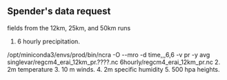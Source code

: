 Spender's data request
----------------------

fields from the 12km, 25km, and 50km runs

1. 6 hourly precipitation.
  
  /opt/miniconda3/envs/prod/bin/ncra -O --mro -d time,,,6,6 -v pr -y avg     singlevar/regcm4_erai_12km_pr.????.nc 6hourly/regcm4_erai_12km_pr.nc
2. 2m temperature
3. 10 m winds.
4. 2m specific humidity
5. 500 hpa heights.

